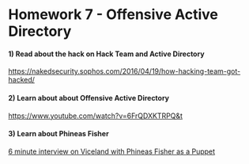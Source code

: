 <h1>Homework 7 - Offensive Active Directory</h1>



<h4>1) Read about the hack on Hack Team and Active Directory</h4>
<a href="https://nakedsecurity.sophos.com/2016/04/19/how-hacking-team-got-hacked/">https://nakedsecurity.sophos.com/2016/04/19/how-hacking-team-got-hacked/</a>



<h4>2) Learn about about Offensive Active Directory</h4>
<a href="https://www.youtube.com/watch?v=6FrQDXKTRPQ&t=380s">https://www.youtube.com/watch?v=6FrQDXKTRPQ&t</a>



<h4>3) Learn about Phineas Fisher</h4>
<a href="https://www.youtube.com/watch?v=BpyCl1Qm6Xs&t=190s">6 minute interview on Viceland with Phineas Fisher as a Puppet</a>